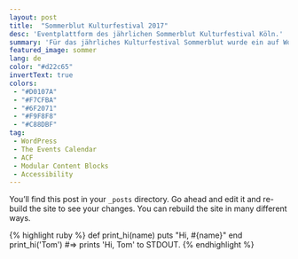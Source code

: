 ```yaml
---
layout: post
title:  "Sommerblut Kulturfestival 2017"
desc: 'Eventplattform des jährlichen Sommerblut Kulturfestival Köln.'
summary: 'Für das jährliches Kulturfestival Sommerblut wurde ein auf WordPress basiertes Eventsystem ausgearbeitet. Filter, Genres und viel weiteres führt einen schnell zum Ziel.'
featured_image: sommer
lang: de
color: "#d22c65"
invertText: true
colors:
 - "#D0107A"
 - "#F7CFBA"
 - "#6F2071"
 - "#F9F8F8"
 - "#C88DBF"
tag:
 - WordPress
 - The Events Calendar
 - ACF
 - Modular Content Blocks
 - Accessibility
---
```

You’ll find this post in your `_posts` directory. Go ahead and edit it and re-build the site to see your changes. You can rebuild the site in many different ways.

{% highlight ruby %}
def print_hi(name)
  puts "Hi, #{name}"
end
print_hi('Tom')
#=> prints 'Hi, Tom' to STDOUT.
{% endhighlight %}
